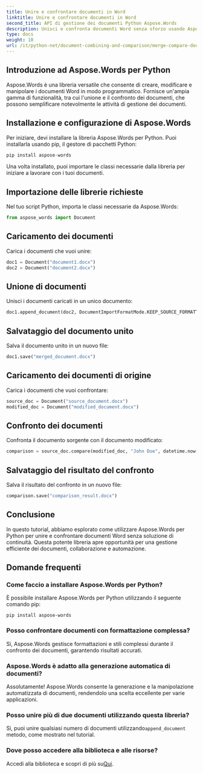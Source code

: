 ```yaml
---
title: Unire e confrontare documenti in Word
linktitle: Unire e confrontare documenti in Word
second_title: API di gestione dei documenti Python Aspose.Words
description: Unisci e confronta documenti Word senza sforzo usando Aspose.Words per Python. Scopri come manipolare documenti, evidenziare differenze e automatizzare attività.
type: docs
weight: 10
url: /it/python-net/document-combining-and-comparison/merge-compare-documents/
---
```


## Introduzione ad Aspose.Words per Python

Aspose.Words è una libreria versatile che consente di creare, modificare e manipolare i documenti Word in modo programmatico. Fornisce un'ampia gamma di funzionalità, tra cui l'unione e il confronto dei documenti, che possono semplificare notevolmente le attività di gestione dei documenti.

## Installazione e configurazione di Aspose.Words

Per iniziare, devi installare la libreria Aspose.Words per Python. Puoi installarla usando pip, il gestore di pacchetti Python:

```python
pip install aspose-words
```

Una volta installato, puoi importare le classi necessarie dalla libreria per iniziare a lavorare con i tuoi documenti.

## Importazione delle librerie richieste

Nel tuo script Python, importa le classi necessarie da Aspose.Words:

```python
from aspose_words import Document
```

## Caricamento dei documenti

Carica i documenti che vuoi unire:

```python
doc1 = Document("document1.docx")
doc2 = Document("document2.docx")
```

## Unione di documenti

Unisci i documenti caricati in un unico documento:

```python
doc1.append_document(doc2, DocumentImportFormatMode.KEEP_SOURCE_FORMATTING)
```

## Salvataggio del documento unito

Salva il documento unito in un nuovo file:

```python
doc1.save("merged_document.docx")
```

## Caricamento dei documenti di origine

Carica i documenti che vuoi confrontare:

```python
source_doc = Document("source_document.docx")
modified_doc = Document("modified_document.docx")
```

## Confronto dei documenti

Confronta il documento sorgente con il documento modificato:

```python
comparison = source_doc.compare(modified_doc, "John Doe", datetime.now())
```

## Salvataggio del risultato del confronto

Salva il risultato del confronto in un nuovo file:

```python
comparison.save("comparison_result.docx")
```

## Conclusione

In questo tutorial, abbiamo esplorato come utilizzare Aspose.Words per Python per unire e confrontare documenti Word senza soluzione di continuità. Questa potente libreria apre opportunità per una gestione efficiente dei documenti, collaborazione e automazione.

## Domande frequenti

### Come faccio a installare Aspose.Words per Python?

È possibile installare Aspose.Words per Python utilizzando il seguente comando pip:
```
pip install aspose-words
```

### Posso confrontare documenti con formattazione complessa?

Sì, Aspose.Words gestisce formattazioni e stili complessi durante il confronto dei documenti, garantendo risultati accurati.

### Aspose.Words è adatto alla generazione automatica di documenti?

Assolutamente! Aspose.Words consente la generazione e la manipolazione automatizzata di documenti, rendendolo una scelta eccellente per varie applicazioni.

### Posso unire più di due documenti utilizzando questa libreria?

Sì, puoi unire qualsiasi numero di documenti utilizzando`append_document` metodo, come mostrato nel tutorial.

### Dove posso accedere alla biblioteca e alle risorse?

 Accedi alla biblioteca e scopri di più su[Qui](https://releases.aspose.com/words/python/).